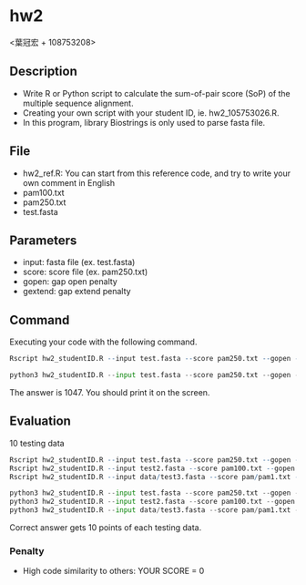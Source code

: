 # hw2
<葉冠宏 + 108753208>
## Description

* Write R or Python script to calculate the sum-of-pair score (SoP) of the multiple sequence alignment.
* Creating your own script with your student ID, ie. hw2_105753026.R.
* In this program, library Biostrings is only used to parse fasta file.

## File

* hw2_ref.R: You can start from this reference code, and try to write your own comment in English
* pam100.txt
* pam250.txt
* test.fasta

## Parameters

* input: fasta file (ex. test.fasta)
* score: score file (ex. pam250.txt)
* gopen: gap open penalty
* gextend: gap extend penalty

## Command

Executing your code with the following command.

```R
Rscript hw2_studentID.R --input test.fasta --score pam250.txt --gopen -10 --gextend -2
```

```Python
python3 hw2_studentID.R --input test.fasta --score pam250.txt --gopen -10 --gextend -2
```
The answer is 1047. You should print it on the screen.

## Evaluation

10 testing data

```R
Rscript hw2_studentID.R --input test.fasta --score pam250.txt --gopen -10 --gextend -2
Rscript hw2_studentID.R --input test2.fasta --score pam100.txt --gopen -10 --gextend -2
Rscript hw2_studentID.R --input data/test3.fasta --score pam/pam1.txt --gopen -10 --gextend -2
```

```Python
python3 hw2_studentID.R --input test.fasta --score pam250.txt --gopen -10 --gextend -2
python3 hw2_studentID.R --input test2.fasta --score pam100.txt --gopen -10 --gextend -2
python3 hw2_studentID.R --input data/test3.fasta --score pam/pam1.txt --gopen -10 --gextend -2
```


Correct answer gets 10 points of each testing data.

### Penalty

* High code similarity to others: YOUR SCORE = 0

